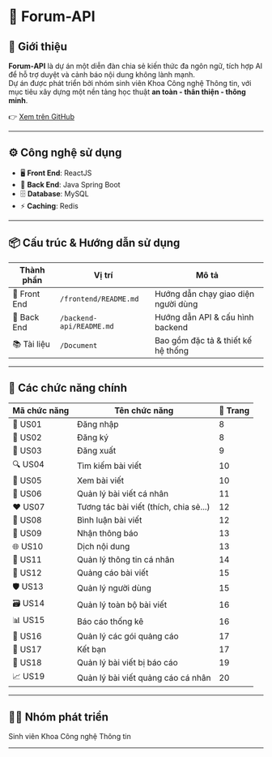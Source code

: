 # 📘 Forum-API

## 🧩 Giới thiệu

**Forum-API** là dự án một diễn đàn chia sẻ kiến thức đa ngôn ngữ, tích hợp AI để hỗ trợ duyệt và cảnh báo nội dung không lành mạnh.  
Dự án được phát triển bởi nhóm sinh viên Khoa Công nghệ Thông tin, với mục tiêu xây dựng một nền tảng học thuật **an toàn - thân thiện - thông minh**.

👉 [Xem trên GitHub](https://github.com/Khoa-CNTT/XDDDCSKT1484)

---

## ⚙️ Công nghệ sử dụng

- 🖥️ **Front End**: ReactJS  
- 🧩 **Back End**: Java Spring Boot  
- 🗄️ **Database**: MySQL  
- ⚡ **Caching**: Redis  
---

## 📦 Cấu trúc & Hướng dẫn sử dụng

| Thành phần     | Vị trí                  | Mô tả                              |
|----------------|-------------------------|------------------------------------|
| 🧭 Front End   | `/frontend/README.md`   | Hướng dẫn chạy giao diện người dùng |
| 🧪 Back End    | `/backend-api/README.md`| Hướng dẫn API & cấu hình backend   |
| 📚 Tài liệu    | `/Document`             | Bao gồm đặc tả & thiết kế hệ thống |

---

## 🧠 Các chức năng chính

| Mã chức năng | Tên chức năng                          | 📄 Trang |
|--------------|-----------------------------------------|----------|
| 🔐 US01      | Đăng nhập                               | 8        |
| 📝 US02      | Đăng ký                                 | 8        |
| 🚪 US03      | Đăng xuất                               | 9        |
| 🔍 US04      | Tìm kiếm bài viết                       | 10       |
| 📖 US05      | Xem bài viết                            | 10       |
| 📂 US06      | Quản lý bài viết cá nhân                | 11       |
| ❤️ US07      | Tương tác bài viết (thích, chia sẻ...)  | 12       |
| 💬 US08      | Bình luận bài viết                      | 12       |
| 🔔 US09      | Nhận thông báo                          | 13       |
| 🌐 US10      | Dịch nội dung                           | 13       |
| 👤 US11      | Quản lý thông tin cá nhân               | 14       |
| 📢 US12      | Quảng cáo bài viết                      | 15       |
| 🛡️ US13      | Quản lý người dùng                      | 15       |
| 🗃️ US14      | Quản lý toàn bộ bài viết                | 16       |
| 📊 US15      | Báo cáo thống kê                        | 16       |
| 💎 US16      | Quản lý các gói quảng cáo               | 17       |
| 🤝 US17      | Kết bạn                                 | 17       |
| 🚨 US18      | Quản lý bài viết bị báo cáo             | 19       |
| 📈 US19      | Quản lý bài viết quảng cáo cá nhân      | 20       |

---

## 👨‍💻 Nhóm phát triển

Sinh viên Khoa Công nghệ Thông tin

---

